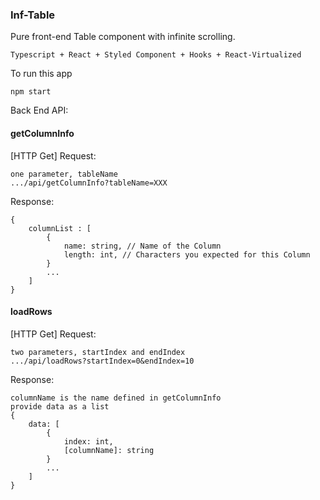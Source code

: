 ### Inf-Table
Pure front-end Table component with infinite scrolling.  
>
    Typescript + React + Styled Component + Hooks + React-Virtualized

To run this app
>
    npm start

Back End API:
#### getColumnInfo
[HTTP Get]
Request:

    one parameter, tableName 
    .../api/getColumnInfo?tableName=XXX
Response:
>
    {
        columnList : [
            {
                name: string, // Name of the Column
                length: int, // Characters you expected for this Column
            }
            ...
        ]
    }


#### loadRows
[HTTP Get]
Request:

    two parameters, startIndex and endIndex
    .../api/loadRows?startIndex=0&endIndex=10

Response:

    columnName is the name defined in getColumnInfo
    provide data as a list
    {
        data: [
            {
                index: int,
                [columnName]: string
            }
            ...
        ]
    }


